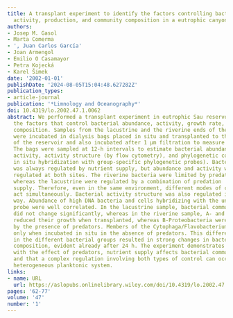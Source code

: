 ```yaml
---
title: A transplant experiment to identify the factors controlling bacterial abundance,
  activity, production, and community composition in a eutrophic canyon‐shaped reservoir
authors:
- Josep M. Gasol
- Marta Comerma
- ', Juan Carlos García'
- Joan Armengol
- Emilio O Casamayor
- Petra Kojecká
- Karel Šimek
date: '2002-01-01'
publishDate: '2024-08-05T15:04:48.627282Z'
publication_types:
- article-journal
publication: '*Limnology and Oceanography*'
doi: 10.4319/lo.2002.47.1.0062
abstract: We performed a transplant experiment in eutrophic Sau reservoir to assess
  the factors that control bacterial abundance, activity, growth rate, and community
  composition. Samples from the lacustrine and the riverine ends of the reservoir
  were incubated in dialysis bags placed in situ and transplanted to the other side
  of the reservoir and also incubated after 1 µm filtration to measure predator effects.
  The bags were sampled at 12‐h intervals to estimate bacterial abundance, whole community
  activity, activity structure (by flow cytometry), and phylogenetic composition (by
  in situ hybridization with group‐specific phylogenetic probes). Bacterial production
  was always regulated by nutrient supply, but abundance and activity were differently
  regulated at both sites. The riverine bacteria were limited by predator activity,
  whereas the lacustrine were regulated by a combination of predation  and nutrient
  supply. Therefore, even in the same environment, different modes of control can
  act simultaneously. Bacterial activity structure was also regulated in the same
  way. Abundance of high DNA bacteria and cells hybridizing with the universal EUB338
  probe were well correlated. In the lacustrine sample, bacterial community structure
  did not change significantly, whereas in the riverine sample, Α‐ and Δ‐Proteobacteria
  reduced their growth when transplanted, whereas Β‐Proteobacteria were stimulated
  by the presence of predators. Members of the Cytophaga/Flavobacterium phylum grew
  only when incubated in situ in the absence of predators. This different behavior
  in the different bacterial groups resulted in strong changes in bacterial assemblage
  composition, evident already after 24 h. The experiment demonstrates that, together
  with the effect of predators, nutrient supply affects bacterial community properties
  and that a complex regulation involving both types of control can occur in a single
  heterogeneous planktonic system.
links:
- name: URL
  url: https://aslopubs.onlinelibrary.wiley.com/doi/10.4319/lo.2002.47.1.0062
pages: '62-77'
volume: '47'
number: '1'
---
```

